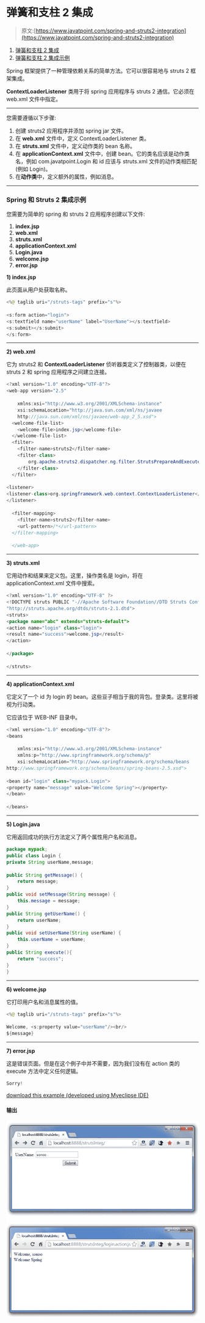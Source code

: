# 弹簧和支柱 2 集成

> 原文:[https://www.javatpoint.com/spring-and-struts2-integration](https://www.javatpoint.com/spring-and-struts2-integration)

1.  [弹簧和支柱 2 集成](#)
2.  [弹簧和支柱 2 集成示例](#ex)

Spring 框架提供了一种管理依赖关系的简单方法。它可以很容易地与 struts 2 框架集成。

**ContextLoaderListener** 类用于将 spring 应用程序与 struts 2 通信。它必须在 web.xml 文件中指定。

* * *

您需要遵循以下步骤:

1.  创建 struts2 应用程序并添加 spring jar 文件。
2.  在 **web.xml** 文件中，定义 ContextLoaderListener 类。
3.  在 **struts.xml** 文件中，定义动作类的 bean 名称。
4.  在 **applicationContext.xml** 文件中，创建 bean。它的类名应该是动作类名，例如 com.javatpoint.Login 和 id 应该与 struts.xml 文件的动作类相匹配(例如 Login)。
5.  在**动作类**中，定义额外的属性，例如消息。

* * *

### Spring 和 Struts 2 集成示例

您需要为简单的 spring 和 struts 2 应用程序创建以下文件:

1.  **index.jsp**
2.  **web.xml**
3.  **struts.xml**
4.  **applicationContext.xml**
5.  **Login.java**
6.  **welcome.jsp**
7.  **error.jsp**

**1) index.jsp**

此页面从用户处获取名称。

```java
<%@ taglib uri="/struts-tags" prefix="s"%>

<s:form action="login">
<s:textfield name="userName" label="UserName"></s:textfield>
<s:submit></s:submit>
</s:form>

```

* * *

**2) web.xml**

它为 struts2 和 **ContextLoaderListener** 侦听器类定义了控制器类，以便在 struts 2 和 spring 应用程序之间建立连接。

```java
<?xml version="1.0" encoding="UTF-8"?>
<web-app version="2.5" 

	xmlns:xsi="http://www.w3.org/2001/XMLSchema-instance" 
	xsi:schemaLocation="http://java.sun.com/xml/ns/javaee 
	http://java.sun.com/xml/ns/javaee/web-app_2_5.xsd">
  <welcome-file-list>
    <welcome-file>index.jsp</welcome-file>
  </welcome-file-list>
  <filter>
  	<filter-name>struts2</filter-name>
  	<filter-class>
  		org.apache.struts2.dispatcher.ng.filter.StrutsPrepareAndExecuteFilter
  	</filter-class>
  </filter>

<listener> 
<listener-class>org.springframework.web.context.ContextLoaderListener</listener-class> 
</listener> 

  <filter-mapping>
  	<filter-name>struts2</filter-name>
  	<url-pattern>/*</url-pattern>
  </filter-mapping>

  </web-app>

```

* * *

**3) struts.xml**

它用动作和结果来定义包。这里，操作类名是 login，将在 applicationContext.xml 文件中搜索。

```java
<?xml version="1.0" encoding="UTF-8" ?>
<!DOCTYPE struts PUBLIC "-//Apache Software Foundation//DTD Struts Configuration 2.1//EN" 
"http://struts.apache.org/dtds/struts-2.1.dtd">
<struts>
<package name="abc" extends="struts-default">
<action name="login" class="login">
<result name="success">welcome.jsp</result>
</action>

</package>

</struts>    

```

* * *

**4) applicationContext.xml**

它定义了一个 id 为 login 的 bean。这些豆子相当于我的背包。登录类。这里将被视为行动类。

它应该位于 WEB-INF 目录中。

```java
<?xml version="1.0" encoding="UTF-8"?>
<beans

	xmlns:xsi="http://www.w3.org/2001/XMLSchema-instance"
	xmlns:p="http://www.springframework.org/schema/p"
	xsi:schemaLocation="http://www.springframework.org/schema/beans 
http://www.springframework.org/schema/beans/spring-beans-2.5.xsd">

<bean id="login" class="mypack.Login">
<property name="message" value="Welcome Spring"></property>
</bean>

</beans>

```

* * *

**5) Login.java**

它用返回成功的执行方法定义了两个属性用户名和消息。

```java
package mypack;
public class Login {
private String userName,message;

public String getMessage() {
	return message;
}
public void setMessage(String message) {
	this.message = message;
}
public String getUserName() {
	return userName;
}
public void setUserName(String userName) {
	this.userName = userName;
}
public String execute(){
	return "success";
}
}

```

* * *

**6) welcome.jsp**

它打印用户名和消息属性的值。

```java
<%@ taglib uri="/struts-tags" prefix="s"%>

Welcome, <s:property value="userName"/><br/>
${message} 

```

* * *

**7) error.jsp**

这是错误页面。但是在这个例子中并不需要，因为我们没有在 action 类的 execute 方法中定义任何逻辑。

```java
Sorry! 

```

[download this example (developed using Myeclipse IDE)](https://static.javatpoint.com/src/sp/strutsInteg.zip)

#### 输出

![struts 2 and spring integration 1](img/0dc03d7a224a8290d9e443a5aa0042e7.png)
![spring and struts 2 integration 2](img/8817cbf39000d214a8f11df17af9087e.png)